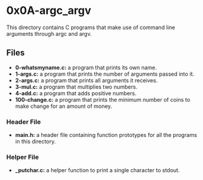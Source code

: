 # 0x0A-argc_argv

This directory contains C programs that make use of command line arguments through argc and argv.

## Files

* **0-whatsmyname.c:** a program that prints its own name.
* **1-args.c:** a program that prints the number of arguments passed into it.
* **2-args.c:** a program that prints all arguments it receives.
* **3-mul.c:** a program that multiplies two numbers.
* **4-add.c:** a program that adds positive numbers.
* **100-change.c:** a program that prints the minimum number of coins to make change for an amount of money.

### Header File

* **main.h:** a header file containing function prototypes for all the programs in this directory.

### Helper File

* **_putchar.c:** a helper function to print a single character to stdout.
